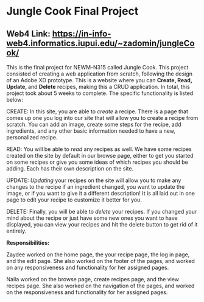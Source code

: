 # Jungle Cook Final Project

## Web4 Link: https://in-info-web4.informatics.iupui.edu/~zadomin/jungleCook/

This is the final project for NEWM-N315 called Jungle Cook. This project consisted of creating a web application from scratch, following the design of an Adobe XD prototype. This is a website where you can <strong>Create, Read, Update, </strong> and <strong> Delete</strong> recipes, making this a CRUD application. In total, this project took about 5 weeks to complete. The specific functionality is listed below:

CREATE:
In this site, you are able to <i>create</i> a recipe. There is a page that comes up one you log into our site that will allow you to create a recipe from scratch. You can add an image, create some steps for the recipe, add ingredients, and any other basic information needed to have a new, personalized recipe.

READ:
You will be able to <i>read</i> any recipes as well. We have some recipes created on the site by default in our browse page, either to get you started on some recipes or give you some ideas of which recipes you should be adding. Each has their own description on the site.

UPDATE:
<i>Updating</i> your recipes on the site will allow you to make any changes to the recipe if an ingredient changed, you want to update the image, or if you want to give it a different description! It is all laid out in one page to edit your recipe to customize it better for you.

DELETE:
Finally, you will be able to <i>delete</i> your recipes. If you changed your mind about the recipe or just have some new ones you want to have displayed, you can view your recipes and hit the delete button to get rid of it entirely.

<strong>Responsibilities:</strong>

Zaydee worked on the home page, the your recipe page, the log in page, and the edit page. She also worked on the footer of the pages, and worked on any responsiveness and functionality for her assigned pages.

Naila worked on the browse page, create recipes page, and the view recipes page. She also worked on the navigation of the pages, and worked on the responsiveness and functionality for her assigned pages.
